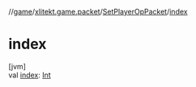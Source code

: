 //[game](../../../index.md)/[xlitekt.game.packet](../index.md)/[SetPlayerOpPacket](index.md)/[index](--index--.md)

# index

[jvm]\
val [index](--index--.md): [Int](https://kotlinlang.org/api/latest/jvm/stdlib/kotlin/-int/index.html)
